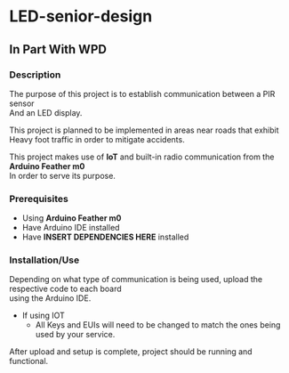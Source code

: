 
# LED-senior-design

## In Part With WPD

### Description

The purpose of this project is to establish communication between a PIR sensor  
And an LED display.  

This project is planned to be implemented in areas near roads that exhibit  
Heavy foot traffic in order to mitigate accidents.  

This project makes use of **IoT** and built-in radio communication from the **Arduino Feather m0**  
In order to serve its purpose.  

### Prerequisites

- Using **Arduino Feather m0**  
- Have Arduino IDE installed
- Have **INSERT DEPENDENCIES HERE** installed

### Installation/Use

Depending on what type of communication is being used, upload the respective code to each board  
using the Arduino IDE.  

- If using IOT  
  -  All Keys and EUIs will need to be changed to match the ones being used by your service.  
 
 After upload and setup is complete, project should be running and functional.  
